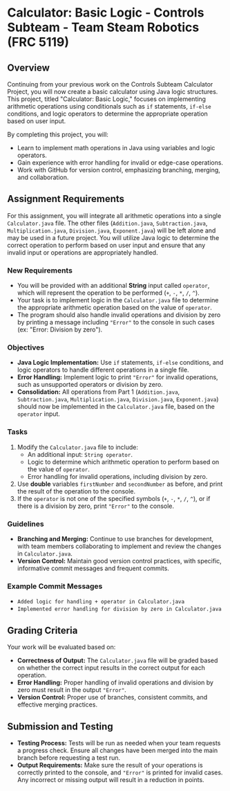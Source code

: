 # Calculator: Basic Logic - Controls Subteam - Team Steam Robotics (FRC 5119)

## Overview

Continuing from your previous work on the Controls Subteam Calculator Project, you will now create a basic calculator using Java logic structures. This project, titled "Calculator: Basic Logic," focuses on implementing arithmetic operations using conditionals such as `if` statements, `if-else` conditions, and logic operators to determine the appropriate operation based on user input.

By completing this project, you will:

- Learn to implement math operations in Java using variables and logic operators.
- Gain experience with error handling for invalid or edge-case operations.
- Work with GitHub for version control, emphasizing branching, merging, and collaboration.

## Assignment Requirements

For this assignment, you will integrate all arithmetic operations into a single `Calculator.java` file. The other files (`Addition.java`, `Subtraction.java`, `Multiplication.java`, `Division.java`, `Exponent.java`) will be left alone and may be used in a future project. You will utilize Java logic to determine the correct operation to perform based on user input and ensure that any invalid input or operations are appropriately handled.

### New Requirements

- You will be provided with an additional **String** input called `operator`, which will represent the operation to be performed (`+`, `-`, `*`, `/`, `^`).
- Your task is to implement logic in the `Calculator.java` file to determine the appropriate arithmetic operation based on the value of `operator`.
- The program should also handle invalid operations and division by zero by printing a message including `"Error"` to the console in such cases (ex: "Error: Division by zero").

### Objectives

- **Java Logic Implementation:** Use `if` statements, `if-else` conditions, and logic operators to handle different operations in a single file.
- **Error Handling:** Implement logic to print `"Error"` for invalid operations, such as unsupported operators or division by zero.
- **Consolidation:** All operations from Part 1 (`Addition.java`, `Subtraction.java`, `Multiplication.java`, `Division.java`, `Exponent.java`) should now be implemented in the `Calculator.java` file, based on the `operator` input.

### Tasks

1. Modify the `Calculator.java` file to include:
   - An additional input: `String operator`.
   - Logic to determine which arithmetic operation to perform based on the value of `operator`.
   - Error handling for invalid operations, including division by zero.
2. Use **double** variables `firstNumber` and `secondNumber` as before, and print the result of the operation to the console.
3. If the `operator` is not one of the specified symbols (`+`, `-`, `*`, `/`, `^`), or if there is a division by zero, print `"Error"` to the console.

### Guidelines

- **Branching and Merging:** Continue to use branches for development, with team members collaborating to implement and review the changes in `Calculator.java`.
- **Version Control:** Maintain good version control practices, with specific, informative commit messages and frequent commits.

### Example Commit Messages

- `Added logic for handling + operator in Calculator.java`
- `Implemented error handling for division by zero in Calculator.java`

## Grading Criteria

Your work will be evaluated based on:

- **Correctness of Output:** The `Calculator.java` file will be graded based on whether the correct input results in the correct output for each operation.
- **Error Handling:** Proper handling of invalid operations and division by zero must result in the output `"Error"`.
- **Version Control:** Proper use of branches, consistent commits, and effective merging practices.

## Submission and Testing

- **Testing Process:** Tests will be run as needed when your team requests a progress check. Ensure all changes have been merged into the main branch before requesting a test run.
- **Output Requirements:** Make sure the result of your operations is correctly printed to the console, and `"Error"` is printed for invalid cases. Any incorrect or missing output will result in a reduction in points.
